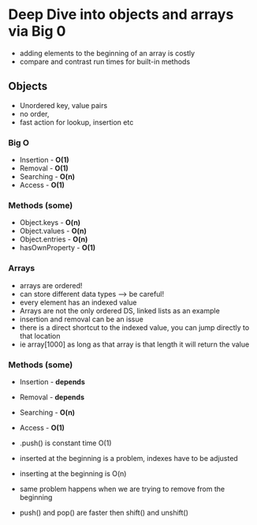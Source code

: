 # Deep Dive into objects and arrays via Big 0

- adding elements to the beginning of an array is costly
- compare and contrast run times for built-in methods

## Objects

- Unordered key, value pairs
- no order,
- fast action for lookup, insertion etc

### Big O

- Insertion - **O(1)**
- Removal - **O(1)**
- Searching - **O(n)**
- Access - **O(1)**

### Methods (some)

- Object.keys - **O(n)**
- Object.values - **O(n)**
- Object.entries - **O(n)**
- hasOwnProperty - **O(1)**

### Arrays

- arrays are ordered!
- can store different data types --> be careful!
- every element has an indexed value
- Arrays are not the only ordered DS, linked lists as an example
- insertion and removal can be an issue
- there is a direct shortcut to the indexed value, you can jump directly to that location
- ie array[1000] as long as that array is that length it will return the value

### Methods (some)

- Insertion - **depends**
- Removal - **depends**
- Searching - **O(n)**
- Access - **O(1)**

- .push() is constant time O(1)
- inserted at the beginning is a problem, indexes have to be adjusted
- inserting at the beginning is O(n)
- same problem happens when we are trying to remove from the beginning
- push() and pop() are faster then shift() and unshift()
